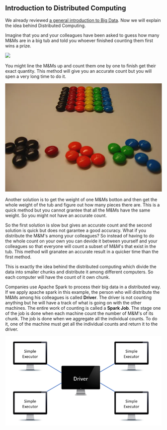 Introduction to Distributed Computing
------------

We already reviewed [a general introduction to Big Data](https://github.com/nouhaaa/Data-Engineer-Science-Notes/tree/main/General%20Introduction%20to%20Big%20Data).
Now we will explain the idea behind Distributed Computing. 


Imagine that you and your colleagues have been asked to guess how many M&Ms are in a big tub and told you whoever finished counting them first wins a prize. 

![](Img/dist0.jpg)


You might line the M&Ms up and count them one by one to finish get their exact quantity. This method will give you an accurate count but you will spen a very long time to do it.

![](Img/dist2.PNG)


Another solution is to get the weight of one M&Ms botton and then get the whole weight of the tub and figure out how many pieces there are. This is a quick method but 
you cannot grantee that all the M&Ms have the same weight. So you might not have an accurate count. 



So the first solution is slow but gives an accurate count and the second solution is quick but does not garantee a good accuracy. What if you distribute the 
M&M's among your colleagues? So instead of having to do the whole count on your own you can devide it between yourself and your colleagues so that everyone will count 
a subset of M&M's that exist in the tub. This method will granatee an accurate result in a quicker time than the first method. 


This is exactly the idea behind the distributed computing which divide the data into smaller chunks and distribute it among different computers. So each computer 
will have the count of it own chunk. 


Companies use Apache Spark to process their big data in a distributed way. If we apply apache spark in this example, the person who will distribute the M&Ms among his
colleagues is called **Driver**. The driver is not counting anything but he will have a track of what is going on with the other machines. The entire work of counting is called
a **Spark Job**. The stage one of the job is done when each machine count the number of M&M's of its chunk. The job is done when we aggregate all the individual counts. 
To do it, one of the machine must get all the individual counts and return it to the driver. 

![](Img/dist3.PNG)

